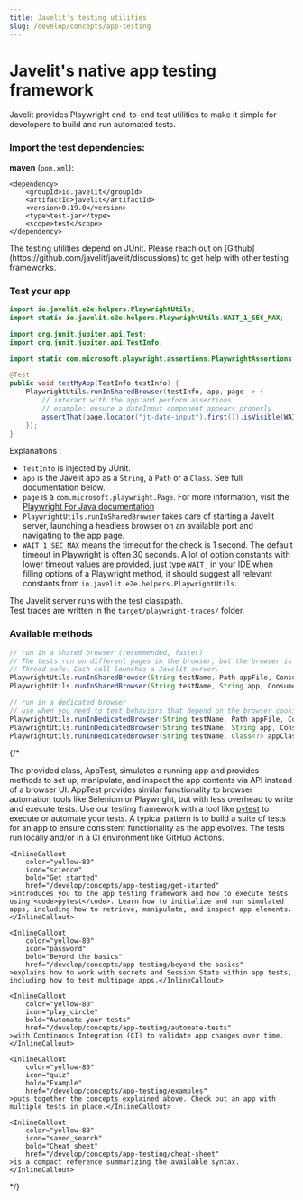 ```yaml
---
title: Javelit's testing utilities
slug: /develop/concepts/app-testing
---
```


# Javelit's native app testing framework

Javelit provides Playwright end-to-end test utilities to make it simple for developers to build and run automated tests.

### Import the test dependencies:

**maven** (`pom.xml`):
```
<dependency>
    <groupId>io.javelit</groupId>
    <artifactId>javelit</artifactId>
    <version>0.19.0</version>
    <type>test-jar</type>
    <scope>test</scope>
</dependency>
```

<Warning>
The testing utilities depend on JUnit.
Please reach out on [Github](https://github.com/javelit/javelit/discussions) to get help with other testing frameworks.
</Warning>

### Test your app 

```java
import io.javelit.e2e.helpers.PlaywrightUtils;
import static io.javelit.e2e.helpers.PlaywrightUtils.WAIT_1_SEC_MAX;

import org.junit.jupiter.api.Test;
import org.junit.jupiter.api.TestInfo;

import static com.microsoft.playwright.assertions.PlaywrightAssertions.assertThat;

@Test
public void testMyApp(TestInfo testInfo) {
    PlaywrightUtils.runInSharedBrowser(testInfo, app, page -> {
        // interact with the app and perform assertions
        // example: ensure a dateInput component appears properly
        assertThat(page.locator("jt-date-input").first()).isVisible(WAIT_1_SEC_MAX);
    });
}
```
Explanations : 
- `TestInfo` is injected by JUnit.  
- `app` is the Javelit app as a `String`, a `Path` or a `Class`. See full documentation below.
- `page` is a `com.microsoft.playwright.Page`. For more information, visit the [Playwright For Java documentation](https://playwright.dev/java/) 
- `PlaywrightUtils.runInSharedBrowser` takes care of starting a Javelit server, launching a headless browser on an available port and navigating to the app page.
- `WAIT_1_SEC_MAX` means the timeout for the check is 1 second. The default timeout in Playwright is often 30 seconds. A lot of option constants with lower timeout values are provided, just type `WAIT_` in your IDE when filling options of a Playwright method, it should suggest all relevant constants from `io.javelit.e2e.helpers.PlaywrightUtils`.

The Javelit server runs with the test classpath.  
Test traces are written in the `target/playwright-traces/` folder.


### Available methods 

```java
// run in a shared browser (recommended, faster) 
// The tests run on different pages in the browser, but the browser is shared so cookies, storage, etc... are shared
// Thread safe. Each call launches a Javelit server.  
PlaywrightUtils.runInSharedBrowser(String testName, Path appFile, Consumer<Page> run);
PlaywrightUtils.runInSharedBrowser(String testName, String app, Consumer<Page> run);

// run in a dedicated browser
// use when you need to test behaviors that depend on the browser cookies, storage, cache 
PlaywrightUtils.runInDedicatedBrowser(String testName, Path appFile, Consumer<Page> run);
PlaywrightUtils.runInDedicatedBrowser(String testName, String app, Consumer<Page> run);
PlaywrightUtils.runInDedicatedBrowser(String testName, Class<?> appClass, Consumer<Page> run);
```

{/*

The provided class, AppTest, simulates a running app and provides methods to set up, manipulate, and inspect the app contents via API instead of a browser UI. AppTest provides similar functionality to browser automation tools like Selenium or Playwright, but with less overhead to write and execute tests. Use our testing framework with a tool like [pytest](https://docs.pytest.org/) to execute or automate your tests. A typical pattern is to build a suite of tests for an app to ensure consistent functionality as the app evolves. The tests run locally and/or in a CI environment like GitHub Actions.

<InlineCalloutContainer>
    
    <InlineCallout
        color="yellow-80"
        icon="science"
        bold="Get started"
        href="/develop/concepts/app-testing/get-started"
    >introduces you to the app testing framework and how to execute tests using <code>pytest</code>. Learn how to initialize and run simulated apps, including how to retrieve, manipulate, and inspect app elements.</InlineCallout>
    
    <InlineCallout
        color="yellow-80"
        icon="password"
        bold="Beyond the basics"
        href="/develop/concepts/app-testing/beyond-the-basics"
    >explains how to work with secrets and Session State within app tests, including how to test multipage apps.</InlineCallout>
    
    <InlineCallout
        color="yellow-80"
        icon="play_circle"
        bold="Automate your tests"
        href="/develop/concepts/app-testing/automate-tests"
    >with Continuous Integration (CI) to validate app changes over time.</InlineCallout>
    
    <InlineCallout
        color="yellow-80"
        icon="quiz"
        bold="Example"
        href="/develop/concepts/app-testing/examples"
    >puts together the concepts explained above. Check out an app with multiple tests in place.</InlineCallout>
    
    <InlineCallout
        color="yellow-80"
        icon="saved_search"
        bold="Cheat sheet"
        href="/develop/concepts/app-testing/cheat-sheet"
    >is a compact reference summarizing the available syntax.</InlineCallout>
</InlineCalloutContainer>
*/}
